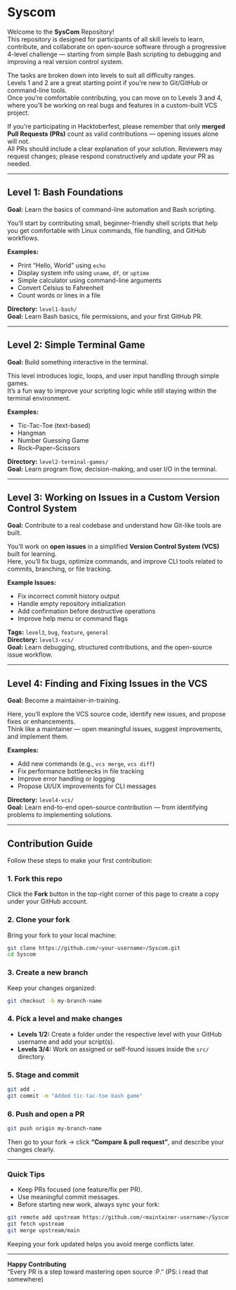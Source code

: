 # Syscom

Welcome to the **SysCom** Repository!  
This repository is designed for participants of all skill levels to learn, contribute, and collaborate on open-source software through a progressive 4-level challenge — starting from simple Bash scripting to debugging and improving a real version control system.

The tasks are broken down into levels to suit all difficulty ranges.  
Levels 1 and 2 are a great starting point if you're new to Git/GitHub or command-line tools.  
Once you’re comfortable contributing, you can move on to Levels 3 and 4, where you’ll be working on real bugs and features in a custom-built VCS project.

If you're participating in Hacktoberfest, please remember that only **merged Pull Requests (PRs)** count as valid contributions — opening issues alone will not.  
All PRs should include a clear explanation of your solution. Reviewers may request changes; please respond constructively and update your PR as needed.

---

## Level 1: Bash Foundations

**Goal:** Learn the basics of command-line automation and Bash scripting.  

You’ll start by contributing small, beginner-friendly shell scripts that help you get comfortable with Linux commands, file handling, and GitHub workflows.  

**Examples:**
- Print “Hello, World” using `echo`
- Display system info using `uname`, `df`, or `uptime`
- Simple calculator using command-line arguments
- Convert Celsius to Fahrenheit
- Count words or lines in a file

**Directory:** `level1-bash/`  
**Goal:** Learn Bash basics, file permissions, and your first GitHub PR.

---

## Level 2: Simple Terminal Game

**Goal:** Build something interactive in the terminal.  

This level introduces logic, loops, and user input handling through simple games.  
It’s a fun way to improve your scripting logic while still staying within the terminal environment.

**Examples:**
- Tic-Tac-Toe (text-based)
- Hangman
- Number Guessing Game
- Rock–Paper–Scissors

**Directory:** `level2-terminal-games/`  
**Goal:** Learn program flow, decision-making, and user I/O in the terminal.

---

## Level 3: Working on Issues in a Custom Version Control System

**Goal:** Contribute to a real codebase and understand how Git-like tools are built.  

You’ll work on **open issues** in a simplified **Version Control System (VCS)** built for learning.  
Here, you’ll fix bugs, optimize commands, and improve CLI tools related to commits, branching, or file tracking.

**Example Issues:**
- Fix incorrect commit history output  
- Handle empty repository initialization  
- Add confirmation before destructive operations  
- Improve help menu or command flags  

**Tags:** `level3`, `bug`, `feature`, `general`  
**Directory:** `level3-vcs/`  
**Goal:** Learn debugging, structured contributions, and the open-source issue workflow.

---

## Level 4: Finding and Fixing Issues in the VCS

**Goal:** Become a maintainer-in-training.  

Here, you’ll explore the VCS source code, identify new issues, and propose fixes or enhancements.  
Think like a maintainer — open meaningful issues, suggest improvements, and implement them.

**Examples:**
- Add new commands (e.g., `vcs merge`, `vcs diff`)  
- Fix performance bottlenecks in file tracking  
- Improve error handling or logging  
- Propose UI/UX improvements for CLI messages  

**Directory:** `level4-vcs/`  
**Goal:** Learn end-to-end open-source contribution — from identifying problems to implementing solutions.

---

## Contribution Guide

Follow these steps to make your first contribution:

### 1. Fork this repo
Click the **Fork** button in the top-right corner of this page to create a copy under your GitHub account.

### 2. Clone your fork
Bring your fork to your local machine:

```bash
git clone https://github.com/<your-username>/Syscom.git
cd Syscom
```

### 3. Create a new branch
Keep your changes organized:

```bash
git checkout -b my-branch-name
```

### 4. Pick a level and make changes
- **Levels 1/2:** Create a folder under the respective level with your GitHub username and add your script(s).
- **Levels 3/4:** Work on assigned or self-found issues inside the `src/` directory.

### 5. Stage and commit
```bash
git add .
git commit -m "Added tic-tac-toe bash game"
```

### 6. Push and open a PR
```bash
git push origin my-branch-name
```
Then go to your fork → click **“Compare & pull request”**, and describe your changes clearly.

---

### Quick Tips
- Keep PRs focused (one feature/fix per PR).  
- Use meaningful commit messages.  
- Before starting new work, always sync your fork:
```bash
git remote add upstream https://github.com/<maintainer-username>/Syscom.git
git fetch upstream
git merge upstream/main
```
Keeping your fork updated helps you avoid merge conflicts later.

---

**Happy Contributing**  
“Every PR is a step toward mastering open source :P.”
(PS: i read that somewhere)
